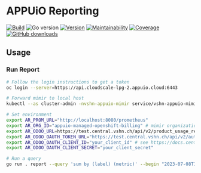 # APPUiO Reporting

[![Build](https://img.shields.io/github/workflow/status/appuio/appuio-reporting/Test)][build]
![Go version](https://img.shields.io/github/go-mod/go-version/appuio/appuio-reporting)
[![Version](https://img.shields.io/github/v/release/appuio/appuio-reporting)][releases]
[![Maintainability](https://img.shields.io/codeclimate/maintainability/appuio/appuio-reporting)][codeclimate]
[![Coverage](https://img.shields.io/codeclimate/coverage/appuio/appuio-reporting)][codeclimate]
[![GitHub downloads](https://img.shields.io/github/downloads/appuio/appuio-reporting/total)][releases]

[build]: https://github.com/appuio/appuio-reporting/actions?query=workflow%3ATest
[releases]: https://github.com/appuio/appuio-reporting/releases
[codeclimate]: https://codeclimate.com/github/appuio/appuio-reporting

## Usage

### Run Report

```sh
# Follow the login instructions to get a token
oc login --server=https://api.cloudscale-lpg-2.appuio.cloud:6443

# Forward mimir to local host
kubectl --as cluster-admin -nvshn-appuio-mimir service/vshn-appuio-mimir-query-frontend 8080

# Set environment
export AR_PROM_URL="http://localhost:8080/prometheus"
export AR_ORG_ID="appuio-managed-openshift-billing" # mimir organization in which data is stored
export AR_ODOO_URL=https://test.central.vshn.ch/api/v2/product_usage_report_POST
export AR_ODOO_OAUTH_TOKEN_URL="https://test.central.vshn.ch/api/v2/authentication/oauth2/token"
export AR_ODOO_OAUTH_CLIENT_ID="your_client_id" # see https://docs.central.vshn.ch/rest-api.html#_authentication_and_authorization
export AR_ODOO_OAUTH_CLIENT_SECRET="your_client_secret"

# Run a query
go run . report --query 'sum by (label) (metric)' --begin "2023-07-08T13:00:00Z" --product-id "your-odoo-product-id" --instance-jsonnet 'local labels = std.extVar("labels"); "instance-%(label)s" % labels' --unit-id "your_odoo_unit_id" --timerange 1h --item-description-jsonnet '"This is a description."' --item-group-description-jsonnet 'local labels = std.extVar("labels"); "Instance %(label)s" % labels'

```
